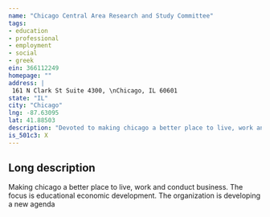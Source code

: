```yaml
---
name: "Chicago Central Area Research and Study Committee"
tags:
- education
- professional
- employment
- social
- greek
ein: 366112249
homepage: ""
address: |
 161 N Clark St Suite 4300, \nChicago, IL 60601
state: "IL"
city: "Chicago"
lng: -87.63095
lat: 41.88503
description: "Devoted to making chicago a better place to live, work and conduct business. The focus is educational economic development. "
is_501c3: X
---
```


## Long description

Making chicago a better place to live, work and conduct business. The focus is educational economic development. The organization is developing a new agenda
